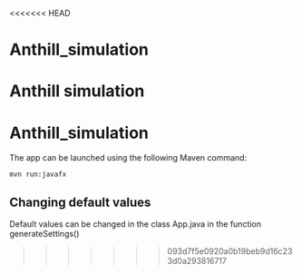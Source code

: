 <<<<<<< HEAD
# Anthill_simulation
Anthill simulation
=======
# Anthill_simulation

The app can be launched using the following Maven command:
```
mvn run:javafx
```

## Changing default values
Default values can be changed in the class App.java in the function generateSettings()
>>>>>>> 093d7f5e0920a0b19beb9d16c233d0a293816717
